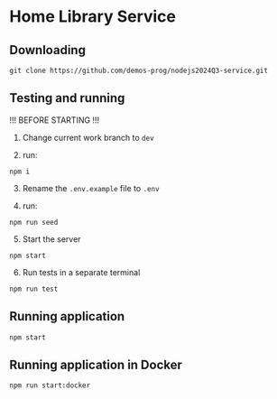 # Home Library Service

## Downloading

```
git clone https://github.com/demos-prog/nodejs2024Q3-service.git
```

## Testing and running

!!! BEFORE STARTING !!!

1. Change current work branch to `dev`

2. run:

```
npm i
```

3. Rename the `.env.example` file to `.env`

4. run:

```
npm run seed
```

5. Start the server

```
npm start
```

6. Run tests in a separate terminal

```
npm run test
```

## Running application

```
npm start
```

## Running application in Docker

```
npm run start:docker
```
